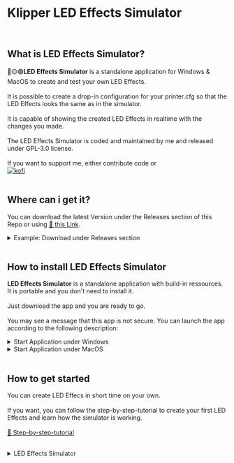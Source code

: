 # Klipper LED Effects Simulator
<br>

## What is LED Effects Simulator?
:red_circle::yellow_circle::green_circle:**LED Effects Simulator** is a standalone application for Windows & MacOS to create and test your own LED Effects.
<br><br>
It is possible to create a drop-in configuration for your printer.cfg so that the LED Effects looks the same as in the simulator.
<br><br>
It is capable of showing the created LED Effects in realtime with the changes you made.
<br><br>
The LED Effects Simulator is coded and maintained by me and released under GPL-3.0 license.
<br><br>
If you want to support me, either contribute code or
<br>
[![kofi](https://img.shields.io/badge/buy%20me%20a%20coffee-donate-yellow.svg?style=flat-square)](https://ko-fi.com/Hagbard)
<br><br>

## Where can i get it?
You can download the latest Version under the Releases section of this Repo or using [:page_facing_up: this Link](https://github.com/julianschill/klipper-led_effect/releases "Releases").
<br>
<details>
<summary>Example: Download under Releases section</summary>
<br>

![Install00](images/Install_Img00.png)
<br>
_Klick on **Assets** to dropdown the download links and choose the Windows (.exe) or MacOS (.zip) version for download._

<hr>
</details>
<br>

## How to install LED Effects Simulator
**LED Effects Simulator** is a standalone application with build-in ressources. It is portable and you don't need to install it.
<br><br>
Just download the app and you are ready to go.
<br><br>
You may see a message that this app is not secure. You can launch the app according to the following description:
<details>
<summary>Start Application under Windows</summary>
<br>
Klick on the highlighted Text ("More info") to show the "Run anyway" button.<br><br>

![Install01](images/Install_Img01.png)

<br>

Then klick on the "Run anyway" button to launch the app.

![Install02](images/Install_Img02.png)

<hr>
<br>
</details>
<details>
<summary>Start Application under MacOS</summary>
<br>
soon:tm:

<hr>
</details>
<br>

## How to get started
You can create LED Effecs in short time on your own.
<br><br>
If you want, you can follow the step-by-step-tutorial to create your first LED Effects and learn how the simulator is working.
<br><br>
[:page_facing_up: Step-by-step-tutorial](TUTORIAL_SIMULATOR.md "Step-by-step-tutorial")

<br>

<details>
<summary>LED Effects Simulator</summary>
<br>

![Simulator](images/Simulator_MainWindow.png)
<hr>
</details>
